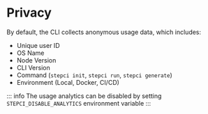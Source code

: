 # Privacy

By default, the CLI collects anonymous usage data, which includes:

- Unique user ID
- OS Name
- Node Version
- CLI Version
- Command (`stepci init`, `stepci run`, `stepci generate`)
- Environment (Local, Docker, CI/CD)

::: info
The usage analytics can be disabled by setting `STEPCI_DISABLE_ANALYTICS` environment variable
:::
